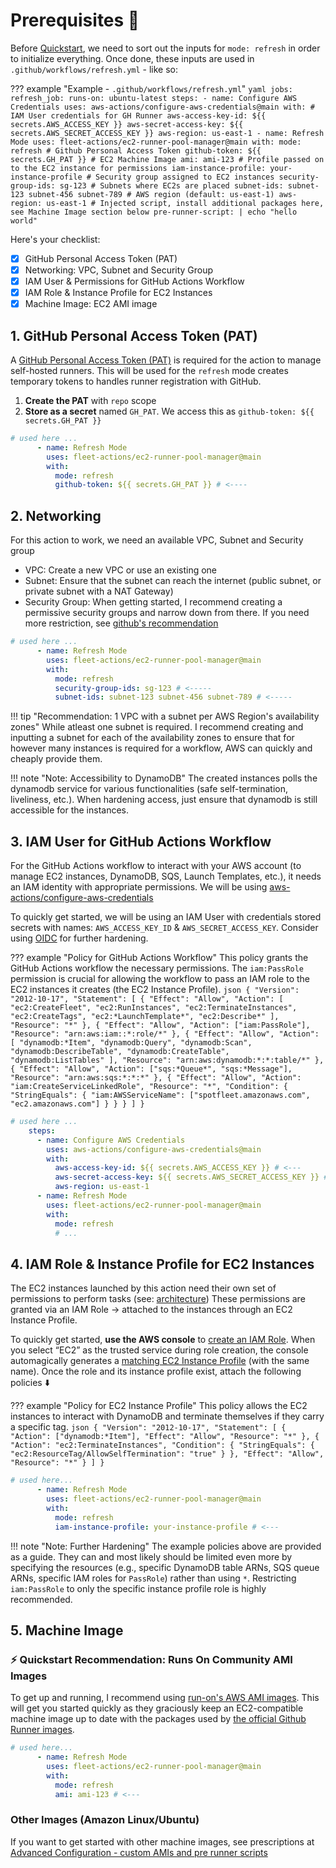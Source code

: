 # Prerequisites :pray:

Before [Quickstart](quickstart.md), we need to sort out the inputs for `mode: refresh` in order to initialize everything. Once done, these inputs are used in `.github/workflows/refresh.yml` - like so:

??? example "Example - `.github/workflows/refresh.yml`"
    ```yaml
    jobs:
      refresh_job:
        runs-on: ubuntu-latest
        steps:
          - name: Configure AWS Credentials
            uses: aws-actions/configure-aws-credentials@main
            with:
              # IAM User credentials for GH Runner
              aws-access-key-id: ${{ secrets.AWS_ACCESS_KEY }}
              aws-secret-access-key: ${{ secrets.AWS_SECRET_ACCESS_KEY }}
              aws-region: us-east-1
          - name: Refresh Mode
            uses: fleet-actions/ec2-runner-pool-manager@main
            with:
              mode: refresh
              # Github Personal Access Token
              github-token: ${{ secrets.GH_PAT }}
              # EC2 Machine Image
              ami: ami-123
              # Profile passed on to the EC2 instance for permissions
              iam-instance-profile: your-instance-profile
              # Security group assigned to EC2 instances
              security-group-ids: sg-123
              # Subnets where EC2s are placed
              subnet-ids: subnet-123 subnet-456 subnet-789
              # AWS region (default: us-east-1)
              aws-region: us-east-1
              # Injected script, install additional packages here, see Machine Image section below
              pre-runner-script: |
                echo "hello world"
    ```

Here's your checklist:

- [x] GitHub Personal Access Token (PAT)
- [x] Networking: VPC, Subnet and Security Group
- [x] IAM User & Permissions for GitHub Actions Workflow
- [x] IAM Role & Instance Profile for EC2 Instances
- [x] Machine Image: EC2 AMI image

## 1. GitHub Personal Access Token (PAT)

A [GitHub Personal Access Token (PAT)](https://docs.github.com/en/authentication/keeping-your-account-and-data-secure/managing-your-personal-access-tokens) is required for the action to manage self-hosted runners. This will be used for the `refresh` mode creates temporary tokens to handles runner registration with GitHub.

1. **Create the PAT** with `repo` scope
2. **Store as a secret** named `GH_PAT`. We access this as `github-token: ${{ secrets.GH_PAT }}`

```yaml
# used here ...
      - name: Refresh Mode
        uses: fleet-actions/ec2-runner-pool-manager@main
        with:
          mode: refresh
          github-token: ${{ secrets.GH_PAT }} # <----
```

## 2. Networking

For this action to work, we need an available VPC, Subnet and Security group

- VPC: Create a new VPC or use an existing one
- Subnet: Ensure that the subnet can reach the internet (public subnet, or private subnet with a NAT Gateway)
- Security Group: When getting started, I recommend creating a permissive security groups and narrow down from there. If you need more restriction, see [github's recommendation](https://docs.github.com/en/actions/hosting-your-own-runners/managing-self-hosted-runners/communicating-with-self-hosted-runners)

```yaml
# used here ...
      - name: Refresh Mode
        uses: fleet-actions/ec2-runner-pool-manager@main
        with:
          mode: refresh
          security-group-ids: sg-123 # <-----
          subnet-ids: subnet-123 subnet-456 subnet-789 # <-----
```

!!! tip "Recommendation: 1 VPC with a subnet per AWS Region's availability zones"
    While atleast one subnet is required. I recommend creating and inputting a subnet for each of the availability zones to ensure that for however many instances is required for a workflow, AWS can quickly and cheaply provide them.

!!! note "Note: Accessibility to DynamoDB"
    The created instances polls the dynamodb service for various functionalities (safe self-termination, liveliness, etc.). When hardening access, just ensure that dynamodb is still accessible for the instances.

## 3. IAM User for GitHub Actions Workflow

For the GitHub Actions workflow to interact with your AWS account (to manage EC2 instances, DynamoDB, SQS, Launch Templates, etc.), it needs an IAM identity with appropriate permissions. We will be using [aws-actions/configure-aws-credentials](https://github.com/aws-actions/configure-aws-credentials)

To quickly get started, we will be using an IAM User with credentials stored secrets with names: `AWS_ACCESS_KEY_ID` & `AWS_SECRET_ACCESS_KEY`. Consider using [OIDC](https://docs.github.com/en/actions/security-for-github-actions/security-hardening-your-deployments/configuring-openid-connect-in-amazon-web-services) for further hardening.

??? example "Policy for GitHub Actions Workflow"
    This policy grants the GitHub Actions workflow the necessary permissions. The `iam:PassRole` permission is crucial for allowing the workflow to pass an IAM role to the EC2 instances it creates (the EC2 Instance Profile).
    ```json
    {
      "Version": "2012-10-17",
      "Statement": [
        {
          "Effect": "Allow",
          "Action": [
            "ec2:CreateFleet",
            "ec2:RunInstances",
            "ec2:TerminateInstances",
            "ec2:CreateTags",
            "ec2:*LaunchTemplate*",
            "ec2:Describe*"
          ],
          "Resource": "*"
        },
        {
          "Effect": "Allow",
          "Action": ["iam:PassRole"],
          "Resource": "arn:aws:iam::*:role/*"
        },
        {
          "Effect": "Allow",
          "Action": [
            "dynamodb:*Item",
            "dynamodb:Query",
            "dynamodb:Scan",
            "dynamodb:DescribeTable",
            "dynamodb:CreateTable",
            "dynamodb:ListTables"
          ],
          "Resource": "arn:aws:dynamodb:*:*:table/*"
        },
        {
          "Effect": "Allow",
          "Action": ["sqs:*Queue*", "sqs:*Message"],
          "Resource": "arn:aws:sqs:*:*:*"
        },
        {
          "Effect": "Allow",
          "Action": "iam:CreateServiceLinkedRole",
          "Resource": "*",
          "Condition": {
            "StringEquals": {
              "iam:AWSServiceName": ["spotfleet.amazonaws.com", "ec2.amazonaws.com"]
            }
          }
        }
      ]
    }
    ```

```yaml
# used here ...
    steps:
      - name: Configure AWS Credentials
        uses: aws-actions/configure-aws-credentials@main
        with:
          aws-access-key-id: ${{ secrets.AWS_ACCESS_KEY }} # <---
          aws-secret-access-key: ${{ secrets.AWS_SECRET_ACCESS_KEY }} # <---
          aws-region: us-east-1
      - name: Refresh Mode
        uses: fleet-actions/ec2-runner-pool-manager@main
        with:
          mode: refresh
          # ...
```

## 4. IAM Role & Instance Profile for EC2 Instances

The EC2 instances launched by this action need their own set of permissions to perform tasks (see: [architecture](../todo.md)) These permissions are granted via an IAM Role -> attached to the instances through an EC2 Instance Profile.

To quickly get started, **use the AWS console** to [create an IAM Role](https://docs.aws.amazon.com/AWSEC2/latest/UserGuide/iam-roles-for-amazon-ec2.html). When you select “EC2” as the trusted service during role creation, the console automagically generates a [matching EC2 Instance Profile](https://docs.aws.amazon.com/AWSEC2/latest/UserGuide/iam-roles-for-amazon-ec2.html) (with the same name). Once the role and its instance profile exist, attach the following policies :arrow_down:

??? example "Policy for EC2 Instance Profile"
    This policy allows the EC2 instances to interact with DynamoDB and terminate themselves if they carry a specific tag.
    ```json
    {
      "Version": "2012-10-17",
      "Statement": [
        {
          "Action": ["dynamodb:*Item"],
          "Effect": "Allow",
          "Resource": "*"
        },
        {
          "Action": "ec2:TerminateInstances",
          "Condition": {
            "StringEquals": {
              "ec2:ResourceTag/AllowSelfTermination": "true"
            }
          },
          "Effect": "Allow",
          "Resource": "*"
        }
      ]
    }
    ```

```yaml
# used here...
      - name: Refresh Mode
        uses: fleet-actions/ec2-runner-pool-manager@main
        with:
          mode: refresh
          iam-instance-profile: your-instance-profile # <---
```

!!! note "Note: Further Hardening"
    The example policies above are provided as a guide. They can and most likely should be limited even more by specifying the resources (e.g., specific DynamoDB table ARNs, SQS queue ARNs, specific IAM roles for `PassRole`) rather than using `*`. Restricting `iam:PassRole` to only the specific instance profile role is highly recommended.

## 5. Machine Image

### :zap: Quickstart Recommendation: Runs On Community AMI Images

To get up and running, I recommend using [run-on's AWS AMI images](https://github.com/runs-on/runner-images-for-aws). This will get you started quickly as they graciously keep an EC2-compatible machine image up to date with the packages used by [the official Github Runner images](https://github.com/actions/runner-images).

```yaml
# used here...
      - name: Refresh Mode
        uses: fleet-actions/ec2-runner-pool-manager@main
        with:
          mode: refresh
          ami: ami-123 # <---
```

### Other Images (Amazon Linux/Ubuntu)
If you want to get started with other machine images, see prescriptions at [Advanced Configuration - custom AMIs and pre runner scripts](./advanced-configuration.md#3-advanced-ami-and-pre-runner-script-strategies)

